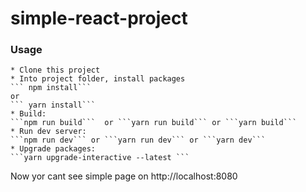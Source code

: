 # simple-react-project
### Usage
    * Clone this project
    * Into project folder, install packages  
    ``` npm install``` 
    or 
    ``` yarn install```
    * Build:  
    ```npm run build```  or ```yarn run build``` or ```yarn build```
    * Run dev server:  
    ```npm run dev``` or ```yarn run dev``` or ```yarn dev```
    * Upgrade packages:
    ```yarn upgrade-interactive --latest ``` 

Now yor cant see simple page on http://localhost:8080
